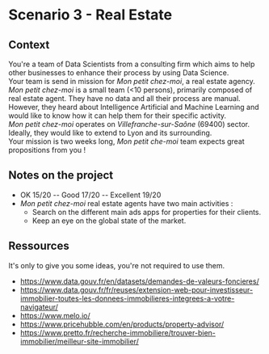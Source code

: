 # Scenario 3 - Real Estate

## Context
You're a team of Data Scientists from a consulting firm which aims to help other businesses to enhance their process by using Data Science.  
Your team is send in mission for *Mon petit chez-moi*, a real estate agency.  
*Mon petit chez-moi* is a small team (<10 persons), primarily composed of real estate agent. They have no data and all their process are manual. However, they heard about Intelligence Artificial and Machine Learning and would like to know how it can help them for their specific activity.  
*Mon petit chez-moi* operates on *Villefranche-sur-Saône* (69400) sector. Ideally, they would like to extend to Lyon and its surrounding.  
Your mission is two weeks long, *Mon petit che-moi* team expects great propositions from you !


## Notes on the project
- OK 15/20 -- Good 17/20 -- Excellent 19/20
- *Mon petit chez-moi* real estate agents have two main activities :
    - Search on the different main ads apps for properties for their clients.
    - Keep an eye on the global state of the market.


## Ressources
It's only to give you some ideas, you're not required to use them.

- https://www.data.gouv.fr/en/datasets/demandes-de-valeurs-foncieres/
- https://www.data.gouv.fr/fr/reuses/extension-web-pour-investisseur-immobilier-toutes-les-donnees-immobilieres-integrees-a-votre-navigateur/
- https://www.melo.io/
- https://www.pricehubble.com/en/products/property-advisor/
- https://www.pretto.fr/recherche-immobiliere/trouver-bien-immobilier/meilleur-site-immobilier/
